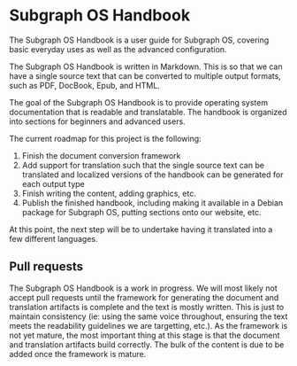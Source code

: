 # Subgraph OS Handbook

The Subgraph OS Handbook is a user guide for Subgraph OS, covering basic 
everyday uses as well as the advanced configuration. 

The Subgraph OS Handbook is written in Markdown. This is so that we can 
have a single source text that can be converted to multiple output formats, 
such as PDF, DocBook, Epub, and HTML.

The goal of the Subgraph OS Handbook is to provide operating system
documentation that is readable and translatable. The handbook is organized into
sections for beginners and advanced users. 

The current roadmap for this project is the following:

1. Finish the document conversion framework
2. Add support for translation such that the single source text can be 
translated and localized versions of the handbook can be generated for each
output type
3. Finish writing the content, adding graphics, etc.
4. Publish the finished handbook, including making it available in a Debian
package for Subgraph OS, putting sections onto our website, etc.

At this point, the next step will be to undertake having it translated into a 
few different languages.

## Pull requests

The Subgraph OS Handbook is a work in progress. We will most likely not accept 
pull requests until the framework for generating the document and translation 
artifacts is complete and the text is mostly written. This is just to maintain 
consistency (ie: using the same voice throughout, ensuring the text meets the 
readability guidelines we are targetting, etc.). As the framework is not yet
mature, the most important thing at this stage is that the document and 
translation artifacts build correctly. The bulk of the content is due to be
added once the framework is mature.


